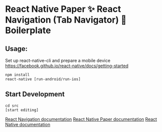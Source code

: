 # React Native Paper ✨ React Navigation (Tab Navigator) 🎌 Boilerplate

## Usage:
Set up react-native-cli and prepare a mobile device
https://facebook.github.io/react-native/docs/getting-started


```
npm install
react-native [run-android/run-ios]

```

## Start Development

```
cd src
[start editing]

```

[React Navigation documentation](https://reactnavigation.org/docs/en/tab-based-navigation.html)
[React Native Paper documentation](https://callstack.github.io/react-native-paper/)
[React Native documentation](https://facebook.github.io/react-native/docs/tutorial)